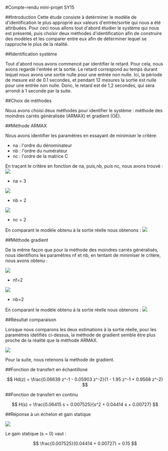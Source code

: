 <!-- 1- déterminer l'ordre du système, le retard et l'ordre du numérateur ;
2- comparer les résultats obtenus avec deux méthodes, de votre choix, vues en cours et TD. Comparer les performances de ces méthodes et justifier le choix de la méthode retenue ;
3- donner la fonction de transfert en échantillonné ;
4- donner la fonction de transfert en continu ;
5- quel est le gain statique ?
6- donner la réponse à un échelon. -->
#Compte-rendu mini-projet SY15

##Introduction
Cette étude consiste à detérminer le modèle de d'identification le plus approprié aux valeurs d'entrée/sortie qui nous a été attribuées. 
Pour ceci nous allons tout d'abord étudier le système qui nous est présenté, puis choisir deux méthodes d'identification afin de construire des modèles et les comparer entre eux afin de déterminer lequel se rapproche le plus de la réalité. 

##Identification système

Tout d'abord nous avons commencé par identifier le retard. Pour cela, nous avons regardé l'entrée et la sortie. Le retard correspond au temps durant lequel nous avons une sortie nulle pour une entrée non nulle. 
Ici, la période de mesure est de 0.1 secondes, et pendant 12 mesures la sortie est nulle pour une entrée non nulle. 
Donc, le retard est de 1,2 secondes, qui sera arrondi à 1 seconde par la suite. 

##Choix de méthodes 

Nous avons choisi deux méthodes pour identifier le système : méthode des moindres carrés généralisée (ARMAX) et gradient (OE).

##Méthode ARMAX

Nous avons identifier les paramètres en essayant de minimiser le critère: 

* na : l'ordre du dénominateur
* nb : l'ordre du numérateur
* nc : l'ordre de la matrice C

En traçant le critère en fonction de na, puis,nb, puis nc, nous avons trouvé :
![](cr_na_armax.png)
* na = 3

![](cr_nb_armax.png)
* nb = 2

![](cr_nc_armax.png)
* nc = 2

En comparant le modèle obtenu à la sortie réelle nous obtenons : 
![](ym_y_armax.png)


##Méthode gradient 

De la même façon que pour la méthode des moindres carrés généralisés, nous identifions les paramètres nf et nb, en tentant de minimiser le critère, nous avons obtenu : 

![](cr_nf_oe.png)
* nf=2

![](cr_nb_oe.png)
* nb=2

En comparant le modèle obtenu à la sortie réelle nous obtenons : 
![](ym_y_oe.png)

##Résultat comparaison 

Lorsque nous comparons les deux estimations à la sortie réelle, pour les paramètres idetifiés ci-dessus, la méthode de gradient semble être plus proche de la réalité que la méthode ARMAX.

![](y_ym(arxmax&oe).png)

Pour la suite, nous retenons la méthode de gradient. 

##Fonction de transfert en échantilloné

$$
Hd(z) =  \frac{0.06639 z^-1 - 0.05903 z^-2}{1 - 1.95 z^-1 + 0.9568 z^-2}
$$




##Fonction de transfert en continu 

$$
H(s) = \frac{0.06415 s + 0.007525}{s^2 + 0.04414 s + 0.00727}
$$



##Réponse à un échelon et gain statique 

![](echelon_oe.png)

Le gain statique (s = 0) vaut : 

$$
\frac{0.007525}{0.04414 + 0.00727}
= 0.15
$$

